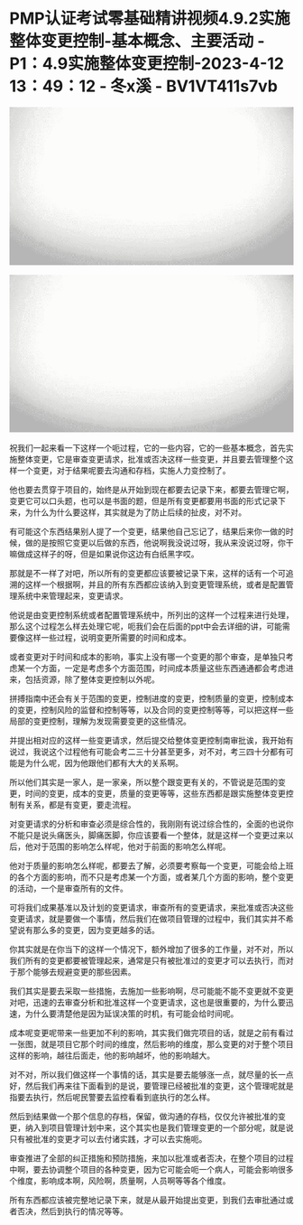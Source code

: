 # PMP认证考试零基础精讲视频4.9.2实施整体变更控制-基本概念、主要活动 - P1：4.9实施整体变更控制-2023-4-12 13：49：12 - 冬x溪 - BV1VT411s7vb

![](img/3dcf69aa369ee510c833cf38c0b6f0f4_0.png)

![](img/3dcf69aa369ee510c833cf38c0b6f0f4_1.png)

祝我们一起来看一下这样一个呃过程，它的一些内容，它的一些基本概念，首先实施整体变更，它是审查变更请求，批准或否决这样一些变更，并且要去管理整个这样一个变更，对于结果呢要去沟通和存档，实施人力变控制了。

他也要去贯穿于项目的，始终是从开始到现在都要去记录下来，都要去管理它啊，变更它可以口头题，也可以是书面的题，但是所有变更都要用书面的形式记录下来，为什么为什么要这样，其实就是为了防止后续的扯皮，对不对。

有可能这个东西结果别人提了一个变更，结果他自己忘记了，结果后来你一做的时候，做的是按照它变更以后做的东西，他说啊我没说过呀，我从来没说过呀，你干嘛做成这样子的呀，但是如果说你这边有白纸黑字哎。

那就是不一样了对吧，所以所有的变更都应该要被记录下来，这样的话有一个可追溯的这样一个根据啊，并且的所有东西都应该纳入到变更管理系统，或者是配置管理系统中来管理起来，变更请求。

他说是由变更控制系统或者配置管理系统中，所列出的这样一个过程来进行处理，那么这个过程怎么样去处理它呢，呃我们会在后面的ppt中会去详细的讲，可能需要像这样一些过程，说明变更所需要的时间和成本。

或者变更对于时间和成本的影响，事实上没有哪一个变更的那个审查，是单独只考虑某一个方面，一定是考虑多个方面范围，时间成本质量这些东西通通都会考虑进来，包括资源，除了整体变更控制以外呢。

拼搏指南中还会有关于范围的变更，控制进度的变更，控制质量的变更，控制成本的变更，控制风险的监督和控制等等，以及合同的变更控制等等，可以把这样一些局部的变更控制，理解为发现需要变更的这些情况。

并提出相对应的这样一些变更请求，然后提交给整体变更控制南审批诶，我开始有说过，我说这个过程他有可能会考二三十分甚至更多，对不对，考三四十分都有可能是为什么呢，因为他跟他们都有大大的关系啊。

所以他们其实是一家人，是一家亲，所以整个跟变更有关的，不管说是范围的变更，时间的变更，成本的变更，质量的变更等等，这些东西都是跟实施整体变更控制有关系，都是有变更，要走流程。

对变更请求的分析和审查必须是综合性的，我刚刚有说过综合性的，全面的也说你不能只是说头痛医头，脚痛医脚，你应该要看一个整体，就是这样一个变更过来以后，他对于范围的影响怎么样呢，他对于前面的影响怎么样呢。

他对于质量的影响怎么样呢，都要去了解，必须要考察每一个变更，可能会给上班的各个方面的影响，而不只是考虑某一个方面，或者某几个方面的影响，整个变更的活动，一个是审查所有的文件。

可将我们成果基准以及计划的变更请求，审查所有的变更请求，来批准或否决这些变更请求，就是要做一个事情，然后我们在做项目管理的过程中，我们其实并不希望说有那么多的变更，因为变更越多的话。

你其实就是在你当下的这样一个情况下，额外增加了很多的工作量，对不对，所以我们所有的变更都要被管理起来，通常是只有被批准过的变更才可以去执行，而对于那个能够去规避变更的那些因素。

我们其实是要去采取一些措施，去施加一些影响啊，尽可能能不能不变更就不变更对吧，迅速的去审查分析和批准这样一个变更请求，这也是很重要的，为什么要迅速，为什么要清楚他是因为延误决策的时机，有可能会给时间呢。

成本呢变更呢带来一些更加不利的影响，其实我们做完项目的话，就是之前有看过一张图，就是项目它那个时间的维度，然后影响的维度，那么变更的对于整个项目这样的影响，越往后面走，他的影响越坏，他的影响越大。

对不对，所以我们做这样一个事情的话，其实是要去能够涨一点，就尽量的长一点好，然后我们再来往下面看到的是说，要管理已经被批准的变更，这个管理呢就是指要去执行，然后呢民警要去监控看看到底执行的怎么样。

然后到结果做一个那个信息的存档，保留，做沟通的存档，仅仅允许被批准的变更，纳入到项目管理计划中来，这个其实也是我们管理变更的一个部分呢，就是说只有被批准的变更才可以去付诸实践，才可以去实施呃。

审查推进了全部的纠正措施和预防措施，来加以批准或者否决，在整个项目的过程中啊，要去协调整个项目的各种变更，因为它可能会呃一个病人，可能会影响很多个维度，影响成本啊，风险啊，质量啊，人员啊等等各个维度。

所有东西都应该被完整地记录下来，就是从最开始提出变更，到我们去审批通过或者否决，然后到执行的情况等等。

